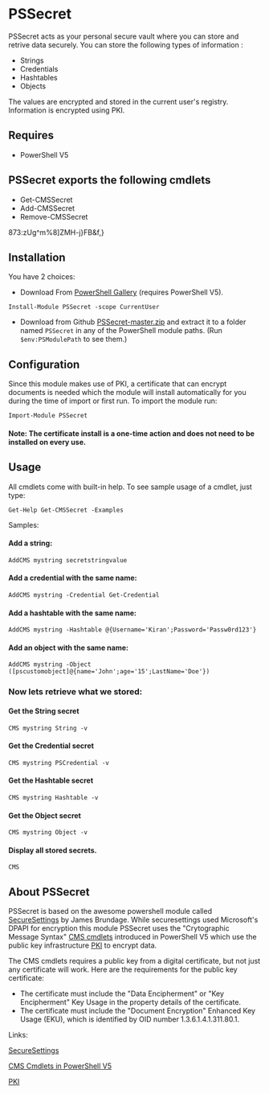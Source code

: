PSSecret
=======

PSSecret acts as your personal secure vault where you can store and retrive data securely.
You can store the following types of information :

* Strings
* Credentials 
* Hashtables 
* Objects

The values are encrypted and stored in the current user's registry. Information is encrypted using PKI.

## Requires

* PowerShell V5

## PSSecret exports the following cmdlets

* Get-CMSSecret
* Add-CMSSecret
* Remove-CMSSecret

873:zUg^m%8]ZMH-j}FB&f,}

## Installation

You have 2 choices:
* Download From [PowerShell Gallery](https://www.powershellgallery.com/packages/PSSecret/1.0.0) (requires PowerShell V5).

```
Install-Module PSSecret -scope CurrentUser
```
* Download from Github [PSSecret-master.zip](https://github.com/v2kiran/PSSecret/archive/master.zip) and extract it to a folder named `PSSecret` in any of the PowerShell module paths. 
(Run `$env:PSModulePath` to see them.)



## Configuration

Since this module makes use of PKI, a certificate that can encrypt documents is needed which the module will install automatically for you during the time of import or first run.
To import the module run:
```
Import-Module PSSecret
```

#### Note: The certificate install is a one-time action and does not need to be installed on every use.

## Usage

All cmdlets come with built-in help. To see sample usage of a cmdlet, just type:

```
Get-Help Get-CMSSecret -Examples
```

Samples:


#### Add a string:
```
AddCMS mystring secretstringvalue
```
#### Add a credential with the same name:
```
AddCMS mystring -Credential Get-Credential
```
#### Add a hashtable with the same name:
```
AddCMS mystring -Hashtable @{Username='Kiran';Password='Passw0rd123'}
```
#### Add an object with the same name:
```
AddCMS mystring -Object ([pscustomobject]@{name='John';age='15';LastName='Doe'})
```


### Now lets retrieve what we stored:

#### Get the String secret
```
CMS mystring String -v
```
#### Get the Credential secret
```
CMS mystring PSCredential -v
```
#### Get the Hashtable secret
```
CMS mystring Hashtable -v
```
#### Get the Object secret
```
CMS mystring Object -v
```
#### Display all stored secrets.
```
CMS
```

## About PSSecret

PSSecret is based on the awesome powershell module called [SecureSettings](https://github.com/StartAutomating/SecureSettings) by James Brundage.
While securesettings used Microsoft's DPAPI for encryption this module PSSecret uses the "Crytographic Message Syntax" [CMS cmdlets](https://technet.microsoft.com/en-us/library/dn807171.aspx) 
introduced in PowerShell V5 which use the public key infrastructure [PKI](https://msdn.microsoft.com/en-us/library/windows/desktop/bb427432(v=vs.85).aspx) to encrypt data.
 
The CMS cmdlets requires a public key from a digital certificate, but not just any certificate will work. Here are the requirements for the public key certificate:

* The certificate must include the "Data Encipherment" or "Key Encipherment" Key Usage in the property details of the certificate.
* The certificate must include the "Document Encryption" Enhanced Key Usage (EKU), which is identified by OID number 1.3.6.1.4.1.311.80.1.


Links:

[SecureSettings](https://github.com/StartAutomating/SecureSettings)

[CMS Cmdlets in PowerShell V5](https://technet.microsoft.com/en-us/library/dn807171.aspx)

[PKI](https://msdn.microsoft.com/en-us/library/windows/desktop/bb427432(v=vs.85).aspx)

